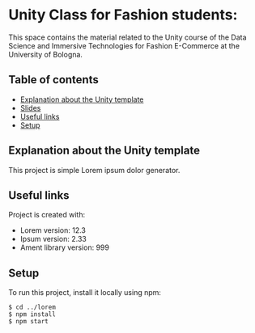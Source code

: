 # Unity Class for Fashion students:
This space contains the material related to the Unity course of the Data Science and Immersive Technologies for Fashion E-Commerce at the University of Bologna.
## Table of contents
* [Explanation about the Unity template](#Explanation)
* [Slides](#slides)
* [Useful links](#links)
* [Setup](#setup)

## Explanation about the Unity template
This project is simple Lorem ipsum dolor generator.
	
## Useful links
Project is created with:
* Lorem version: 12.3
* Ipsum version: 2.33
* Ament library version: 999
	
## Setup
To run this project, install it locally using npm:

```
$ cd ../lorem
$ npm install
$ npm start
```
